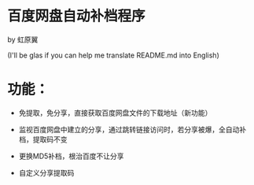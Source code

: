 # 百度网盘自动补档程序

by 虹原翼

(I'll be glas if you can help me translate README.md into English)

# 功能：

- 免提取，免分享，直接获取百度网盘文件的下载地址（新功能）

- 监视百度网盘中建立的分享，通过跳转链接访问时，若分享被爆，全自动补档，提取码不变

- 更换MD5补档，根治百度不让分享

- 自定义分享提取码
